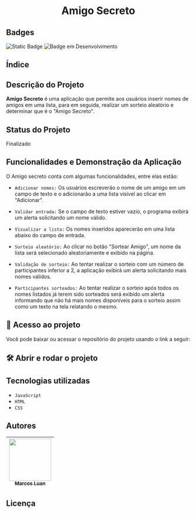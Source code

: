 <h1 align = "center">Amigo Secreto</h1>

<h2>Badges</h2>

<img alt="Static Badge" src="https://img.shields.io/badge/Data_de_Lan%C3%A7amento-11%2F02%2F2025-brightgreen">

<img alt ="Badge em Desenvolvimento" src="https://img.shields.io/badge/Status-Finalizado-brightgreen">

<h2>Índice</h2>

<h2>Descrição do Projeto</h2>

**Amigo Secreto** é uma aplicação que permite aos usuários inserir nomes de amigos em uma lista, para em seguida, realizar um sorteio aleatório e determinar que é o "Amigo Secreto".

<h2>Status do Projeto</h2>

Finalizado

<h2>Funcionalidades e Demonstração da Aplicação</h2>

O Amigo secreto conta com algumas funcionalidades, entre elas estão:

* ``Adicionar nomes:`` Os usuários escreverão o nome de um amigo em um campo de texto e o adicionarão a uma lista visível ao clicar em "Adicionar".

* ``Validar entrada:`` Se o campo de texto estiver vazio, o programa exibirá um alerta solicitando um nome válido.

* ``Visualizar a lista:`` Os nomes inseridos aparecerão em uma lista abaixo do campo de entrada.

* ``Sorteio aleatório:`` Ao clicar no botão "Sortear Amigo", um nome da lista será selecionado aleatoriamente e exibido na página.

* ``Validação de sorteio:`` Ao tentar realizar o sorteio com um número de participantes inferior a 2, a aplicação exibirá um alerta solicitando mais nomes válidos.

* ``Participantes sorteados:`` Ao tentar realizar o sorteio após todos os nomes listados já terem sido sorteados será exibido um alerta informando que não há mais nomes disponíveis para o sorteio assim como um texto na tela relatando o mesmo.



<h2>📁 Acesso ao projeto</h2>

Você pode baixar ou acessar o repositório do projeto usando o link a seguir: 

<h2>🛠️ Abrir e rodar o projeto</h2>




<h2>Tecnologias utilizadas</h2>

- ``JavaScript``
- ``HTML``
- ``CSS``

<h2>Autores</h2>

| [<img loading="lazy" src="https://avatars.githubusercontent.com/u/196259151?v=4" width=115><br><sub>Marcos Luan</sub>](https://github.com/Marcos-Luan-1989) |
| :---: |

<h2>Licença</h2>
